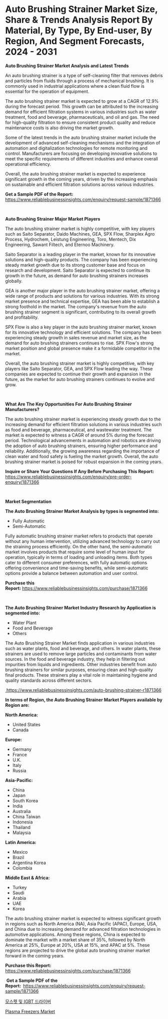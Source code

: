 <p><h1>Auto Brushing Strainer Market Size, Share & Trends Analysis Report By Material, By Type, By End-user, By Region, And Segment Forecasts, 2024 - 2031</h1></p><p><strong>Auto Brushing Strainer Market Analysis and Latest Trends</strong></p>
<p><p>An auto brushing strainer is a type of self-cleaning filter that removes debris and particles from fluids through a process of mechanical brushing. It is commonly used in industrial applications where a clean fluid flow is essential for the operation of equipment.</p><p>The auto brushing strainer market is expected to grow at a CAGR of 12.9% during the forecast period. This growth can be attributed to the increasing demand for efficient filtration systems in various industries such as water treatment, food and beverage, pharmaceuticals, and oil and gas. The need for high-quality filtration to ensure consistent product quality and reduce maintenance costs is also driving the market growth.</p><p>Some of the latest trends in the auto brushing strainer market include the development of advanced self-cleaning mechanisms and the integration of automation and digitalization technologies for remote monitoring and control. Manufacturers are focusing on developing innovative solutions to meet the specific requirements of different industries and enhance overall operational efficiency.</p><p>Overall, the auto brushing strainer market is expected to experience significant growth in the coming years, driven by the increasing emphasis on sustainable and efficient filtration solutions across various industries.</p></p>
<p><strong>Get a Sample PDF of the Report:&nbsp;</strong> <a href="https://www.reliablebusinessinsights.com/enquiry/request-sample/1871366">https://www.reliablebusinessinsights.com/enquiry/request-sample/1871366</a></p>
<p>&nbsp;</p>
<p><strong>Auto Brushing Strainer Major Market Players</strong></p>
<p><p>The auto brushing strainer market is highly competitive, with key players such as Saito Separator, Daido Machines, GEA, SPX Flow, Sharplex Agro Process, Hydrochem, Leistung Engineering, Toro, Mentech, Dix Engineering, Sawant Filtech, and Eternoo Machinery. </p><p>Saito Separator is a leading player in the market, known for its innovative solutions and high-quality products. The company has been experiencing steady market growth due to its strong customer base and focus on research and development. Saito Separator is expected to continue its growth in the future, as demand for auto brushing strainers increases globally.</p><p>GEA is another major player in the auto brushing strainer market, offering a wide range of products and solutions for various industries. With its strong market presence and technical expertise, GEA has been able to establish a strong foothold in the market. The company's revenue from the auto brushing strainer segment is significant, contributing to its overall growth and profitability.</p><p>SPX Flow is also a key player in the auto brushing strainer market, known for its innovative technology and efficient solutions. The company has been experiencing steady growth in sales revenue and market size, as the demand for auto brushing strainers continues to rise. SPX Flow's strong market position and global presence make it a formidable competitor in the market.</p><p>Overall, the auto brushing strainer market is highly competitive, with key players like Saito Separator, GEA, and SPX Flow leading the way. These companies are expected to continue their growth and expansion in the future, as the market for auto brushing strainers continues to evolve and grow.</p></p>
<p>&nbsp;</p>
<p><strong>What Are The Key Opportunities For Auto Brushing Strainer Manufacturers?</strong></p>
<p><p>The auto brushing strainer market is experiencing steady growth due to the increasing demand for efficient filtration solutions in various industries such as food and beverage, pharmaceutical, and wastewater treatment. The market is expected to witness a CAGR of around 5% during the forecast period. Technological advancements in automation and robotics are driving the adoption of auto brushing strainers, ensuring higher performance and reliability. Additionally, the growing awareness regarding the importance of clean water and food safety is fueling the market growth. Overall, the auto brushing strainer market is poised for robust expansion in the coming years.</p></p>
<p><strong>Inquire or Share Your Questions If Any Before Purchasing This Report:</strong> <a href="https://www.reliablebusinessinsights.com/enquiry/pre-order-enquiry/1871366">https://www.reliablebusinessinsights.com/enquiry/pre-order-enquiry/1871366</a></p>
<p>&nbsp;</p>
<p><strong>Market Segmentation</strong></p>
<p><strong>The Auto Brushing Strainer Market Analysis by types is segmented into:</strong></p>
<p><ul><li>Fully Automatic</li><li>Semi-Automatic</li></ul></p>
<p><p>Fully automatic brushing strainer market refers to products that operate without any human intervention, utilizing advanced technology to carry out the straining process efficiently. On the other hand, the semi-automatic market involves products that require some level of human input for operation, typically in terms of loading and unloading items. Both types cater to different consumer preferences, with fully automatic options offering convenience and time-saving benefits, while semi-automatic options provide a balance between automation and user control.</p></p>
<p><strong>Purchase this Report:&nbsp;</strong><a href="https://www.reliablebusinessinsights.com/purchase/1871366">https://www.reliablebusinessinsights.com/purchase/1871366</a></p>
<p>&nbsp;</p>
<p><strong>The Auto Brushing Strainer Market Industry Research by Application is segmented into:</strong></p>
<p><ul><li>Water Plant</li><li>Food and Beverage</li><li>Others</li></ul></p>
<p><p>The Auto Brushing Strainer Market finds application in various industries such as water plants, food and beverage, and others. In water plants, these strainers are used to remove large particles and contaminants from water sources. In the food and beverage industry, they help in filtering out impurities from liquids and ingredients. Other industries benefit from auto brushing strainers for similar purposes, ensuring clean and high-quality final products. These strainers play a vital role in maintaining hygiene and quality standards across different sectors.</p></p>
<p><a href="https://www.reliablebusinessinsights.com/auto-brushing-strainer-r1871366">&nbsp;https://www.reliablebusinessinsights.com/auto-brushing-strainer-r1871366</a></p>
<p><strong>In terms of Region, the Auto Brushing Strainer Market Players available by Region are:</strong></p>
<p>
    <p> <strong> North America: </strong>
        <ul>
            <li>United States</li>
            <li>Canada</li>
        </ul>
        </p> 
    <p> <strong> Europe: </strong>
        <ul>
            <li>Germany</li>
            <li>France</li>
            <li>U.K.</li>
            <li>Italy</li>
            <li>Russia</li>
        </ul>
        </p> 
    <p> <strong> Asia-Pacific: </strong>
        <ul>
            <li>China</li>
            <li>Japan</li>
            <li>South Korea</li>
            <li>India</li>
            <li>Australia</li>
            <li>China Taiwan</li>
            <li>Indonesia</li>
            <li>Thailand</li>
            <li>Malaysia</li>
        </ul>
        </p> 
    <p> <strong> Latin America: </strong>
        <ul>
            <li>Mexico</li>
            <li>Brazil</li>
            <li>Argentina Korea</li>
            <li>Colombia</li>
        </ul>
        </p> 
    <p> <strong> Middle East & Africa: </strong>
        <ul>
            <li>Turkey</li>
            <li>Saudi</li>
            <li>Arabia</li>
            <li>UAE</li>
            <li>Korea</li>
        </ul>
    </p>
    </p>
<p><p>The auto brushing strainer market is expected to witness significant growth in regions such as North America (NA), Asia Pacific (APAC), Europe, USA, and China due to increasing demand for advanced filtration technologies in automotive applications. Among these regions, China is expected to dominate the market with a market share of 35%, followed by North America at 25%, Europe at 20%, USA at 15%, and APAC at 5%. These regions are projected to drive the global auto brushing strainer market forward in the coming years.</p></p>
<p><strong>Purchase this Report: </strong><a href="https://www.reliablebusinessinsights.com/purchase/1871366">https://www.reliablebusinessinsights.com/purchase/1871366</a></p>
<p>&nbsp;<strong>Get a Sample PDF of the Report:&nbsp;&nbsp;</strong><a href="https://www.reliablebusinessinsights.com/enquiry/request-sample/1871366">https://www.reliablebusinessinsights.com/enquiry/request-sample/1871366</a></p>
<p><strong></strong></p>
<p><p><a href="https://github.com/nigaleamar09/Market-Research-Report-List-1/blob/main/8972136177391.md">모스펫 및 IGBT 드라이버</a></p><p><a href="https://github.com/Valeridd446677/Market-Research-Report-List-1/blob/main/plasma-freezers-market.md">Plasma Freezers Market</a></p></p>